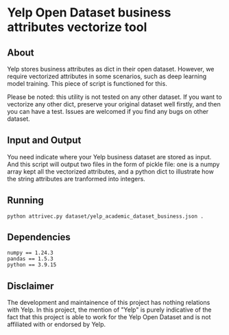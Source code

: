 # Yelp Open Dataset business attributes vectorize tool
## About
Yelp stores business attributes as dict in their open dataset. However, we require vectorized attributes in some scenarios, such as deep learning model training. This piece of script is functioned for this. 

Please be noted: this utility is not tested on any other dataset. If you want to vectorize any other dict, preserve your original dataset well firstly, and then you can have a test. Issues are welcomed if you find any bugs on other dataset. 

## Input and Output
You need indicate where your Yelp business dataset are stored as input. And this script will output two files in the form of pickle file: one is a numpy array kept all the vectorized attributes, and a python dict to illustrate how the string attributes are tranformed into integers.

## Running
```batch
python attrivec.py dataset/yelp_academic_dataset_business.json .
```

## Dependencies
```
numpy == 1.24.3
pandas == 1.5.3
python == 3.9.15
```

## Disclaimer
The development and maintainence of this project has nothing relations with Yelp. In this project, the mention of "Yelp" is purely indicative of the fact that this project is able to work for the Yelp Open Dataset and is not affiliated with or endorsed by Yelp.
